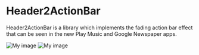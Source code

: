 Header2ActionBar
==========
Header2ActionBar is a library which implements the fading action bar effect that can be seen in the new Play Music and Google Newspaper apps.

![My image](https://github.com/AChep/Header2ActionBar/raw/master/screenshots/device-2013-12-05-115925.png)
![My image](https://github.com/AChep/Header2ActionBar/raw/master/screenshots/device-2013-12-05-115955.png)